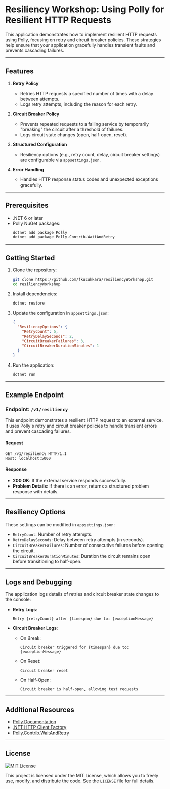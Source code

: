# Resiliency Workshop: Using Polly for Resilient HTTP Requests

This application demonstrates how to implement resilient HTTP requests using Polly, focusing on retry and circuit breaker policies. These strategies help ensure that your application gracefully handles transient faults and prevents cascading failures.

---

## Features

1. **Retry Policy**
   - Retries HTTP requests a specified number of times with a delay between attempts.
   - Logs retry attempts, including the reason for each retry.

2. **Circuit Breaker Policy**
   - Prevents repeated requests to a failing service by temporarily "breaking" the circuit after a threshold of failures.
   - Logs circuit state changes (open, half-open, reset).

3. **Structured Configuration**
   - Resiliency options (e.g., retry count, delay, circuit breaker settings) are configurable via `appsettings.json`.

4. **Error Handling**
   - Handles HTTP response status codes and unexpected exceptions gracefully.

---

## Prerequisites

- .NET 6 or later
- Polly NuGet packages:
  ```bash
  dotnet add package Polly
  dotnet add package Polly.Contrib.WaitAndRetry
  ```

---

## Getting Started

1. Clone the repository:
   ```bash
   git clone https://github.com/fkucukkara/resiliencyWorkshop.git
   cd resiliencyWorkshop
   ```

2. Install dependencies:
   ```bash
   dotnet restore
   ```

3. Update the configuration in `appsettings.json`:
   ```json
   {
     "ResiliencyOptions": {
       "RetryCount": 5,
       "RetryDelaySeconds": 2,
       "CircuitBreakerFailures": 3,
       "CircuitBreakerDurationMinutes": 1
     }
   }
   ```

4. Run the application:
   ```bash
   dotnet run
   ```

---

## Example Endpoint

### Endpoint: `/v1/resiliency`

This endpoint demonstrates a resilient HTTP request to an external service. It uses Polly's retry and circuit breaker policies to handle transient errors and prevent cascading failures.

#### Request
```http
GET /v1/resiliency HTTP/1.1
Host: localhost:5000
```

#### Response
- **200 OK**: If the external service responds successfully.
- **Problem Details**: If there is an error, returns a structured problem response with details.

---

## Resiliency Options

These settings can be modified in `appsettings.json`:

- `RetryCount`: Number of retry attempts.
- `RetryDelaySeconds`: Delay between retry attempts (in seconds).
- `CircuitBreakerFailures`: Number of consecutive failures before opening the circuit.
- `CircuitBreakerDurationMinutes`: Duration the circuit remains open before transitioning to half-open.

---

## Logs and Debugging

The application logs details of retries and circuit breaker state changes to the console:

- **Retry Logs**:
  ```
  Retry {retryCount} after {timespan} due to: {exceptionMessage}
  ```

- **Circuit Breaker Logs**:
  - On Break: 
    ```
    Circuit breaker triggered for {timespan} due to: {exceptionMessage}
    ```
  - On Reset:
    ```
    Circuit breaker reset
    ```
  - On Half-Open:
    ```
    Circuit breaker is half-open, allowing test requests
    ```

---

## Additional Resources

- [Polly Documentation](https://github.com/App-vNext/Polly)
- [.NET HTTP Client Factory](https://learn.microsoft.com/en-us/aspnet/core/fundamentals/http-requests)
- [Polly.Contrib.WaitAndRetry](https://github.com/Polly-Contrib/Polly.Contrib.WaitAndRetry)

---

## License
[![MIT License](https://img.shields.io/badge/license-MIT-blue.svg)](LICENSE)

This project is licensed under the MIT License, which allows you to freely use, modify, and distribute the code. See the [`LICENSE`](LICENSE) file for full details.